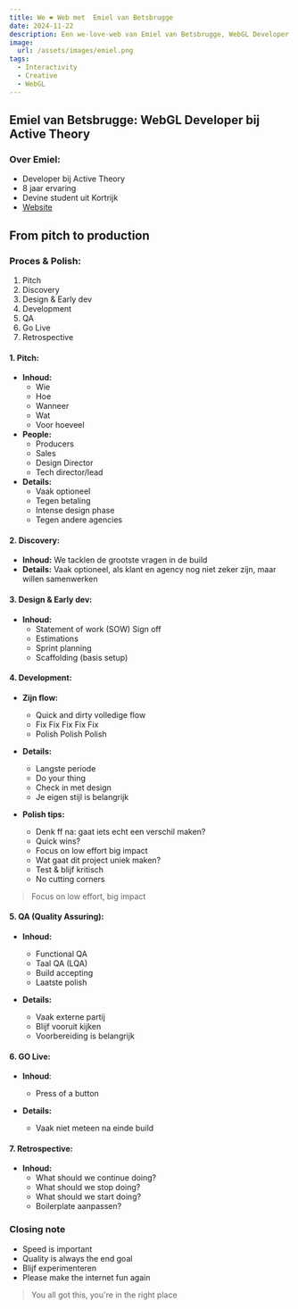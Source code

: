 ```yaml
---
title: We ❤️ Web met  Emiel van Betsbrugge
date: 2024-11-22
description: Een we-love-web van Emiel van Betsbrugge, WebGL Developer bij Active Theory
image:
  url: /assets/images/emiel.png
tags:
  - Interactivity
  - Creative
  - WebGL
---
```

## Emiel van Betsbrugge: WebGL Developer bij Active Theory

### Over Emiel:
- Developer bij Active Theory
- 8 jaar ervaring
- Devine student uit Kortrijk
- [Website](https://emielvanbetsbrugge.be/)

## From pitch to production

### Proces & Polish: 
1. Pitch
2. Discovery
3. Design & Early dev
4. Development
5. QA
6. Go Live
7. Retrospective

#### 1. Pitch:

- **Inhoud:**
    - Wie
    - Hoe
    - Wanneer
    - Wat
    - Voor hoeveel
- **People:**
    - Producers
    - Sales
    - Design Director
    - Tech director/lead
- **Details:**
    - Vaak optioneel
    - Tegen betaling
    - Intense design phase
    - Tegen andere agencies

#### 2. Discovery:

- **Inhoud:** We tacklen de grootste vragen in de build
- **Details:** Vaak optioneel, als klant en agency nog niet zeker zijn, maar willen samenwerken

#### 3. Design & Early dev:

- **Inhoud:**
    - Statement of work (SOW) Sign off
    - Estimations
    - Sprint planning
    - Scaffolding (basis setup)
 
#### 4. Development:

- **Zijn flow:**
    - Quick and dirty volledige flow
    - Fix Fix Fix Fix Fix
    - Polish Polish Polish
 
- **Details:**
    - Langste periode
    - Do your thing
    - Check in met design
    - Je eigen stijl is belangrijk
 
- **Polish tips:**
    - Denk ff na: gaat iets echt een verschil maken?
    - Quick wins?
    - Focus on low effort big impact
    - Wat gaat dit project uniek maken?
    - Test & blijf kritisch
    - No cutting corners
 
> Focus on low effort, big impact

#### 5. QA (Quality Assuring):

- **Inhoud:**
    - Functional QA
    - Taal QA (LQA)
    - Build accepting
    - Laatste polish
 
- **Details:**
    - Vaak externe partij
    - Blijf vooruit kijken
    - Voorbereiding is belangrijk
 
#### 6. GO Live:

- **Inhoud**:
    - Press of a button
 
- **Details:**
    - Vaak niet meteen na einde build
 
#### 7. Retrospective:


- **Inhoud:**
    - What should we continue doing?
    - What should we stop doing?
    - What should we start doing?
    - Boilerplate aanpassen? 

### Closing note

- Speed is important
- Quality is always the end goal
- Blijf experimenteren
- Please make the internet fun again

> You all got this, you're in the right place
